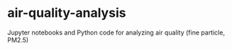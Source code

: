 # air-quality-analysis
Jupyter notebooks and Python code for analyzing air quality (fine particle, PM2.5) 
